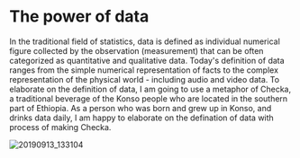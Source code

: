 # The power of data  
In the traditional field of statistics, data is defined as individual numerical figure collected by the observation (measurement) that can be often categorized as quantitative and qualitative data. Today's definition of data ranges from the simple numerical representation of facts to the complex representation of the physical world - including audio and video data. To elaborate on the definition of data, I am going to use a metaphor of Checka, a traditional beverage of the Konso people who are located in the southern part of Ethiopia. As a person who was born and grew up in Konso, and drinks data daily, I am happy to elaborate on the defination of data with process of making Checka.

![20190913_133104](https://user-images.githubusercontent.com/32268861/130470035-71f18aec-6a85-403a-a6af-7e92fd3bb43c.jpg)




